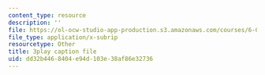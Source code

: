 ```yaml
---
content_type: resource
description: ''
file: https://ol-ocw-studio-app-production.s3.amazonaws.com/courses/6-004-computation-structures-spring-2017/dd32b4468404e94d103e38af86e32736_UDow47-q5KI.srt
file_type: application/x-subrip
resourcetype: Other
title: 3play caption file
uid: dd32b446-8404-e94d-103e-38af86e32736
---
```

